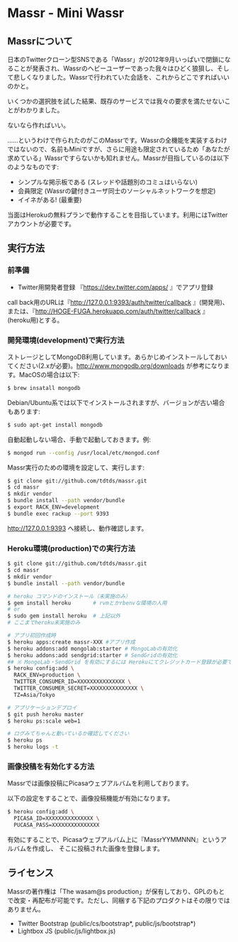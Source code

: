 Massr - Mini Wassr
=====

## Massrについて

日本のTwitterクローン型SNSである「Wassr」が2012年9月いっぱいで閉鎖になることが発表され、Wassrのヘビーユーザーであった我々はひどく狼狽し、そして悲しくなりました。Wassrで行われていた会話を、これからどこですればいいのかと。

いくつかの選択肢を試した結果、既存のサービスでは我々の要求を満たせないことがわかりました。

ないなら作ればいい。

……というわけで作られたのがこのMassrです。Wassrの全機能を実装するわけではないので、名前もMiniですが、さらに用途も限定されているため「あなたが求めている」Wassrですらないかも知れません。Massrが目指しているのは以下のようなものです:

* シンプルな掲示板である (スレッドや話題別のコミュはいらない)
* 会員限定 (Wassrの鍵付きユーザ同士のソーシャルネットワークを想定)
* イイネがある! (最重要)

当面はHerokuの無料プランで動作することを目指しています。利用にはTwitterアカウントが必要です。

## 実行方法

### 前準備
* Twitter用開発者登録
『https://dev.twitter.com/apps/ 』でアプリ登録

call back用のURLは『http://127.0.0.1:9393/auth/twitter/callback 』(開発用)、または、『http://HOGE-FUGA.herokuapp.com/auth/twitter/callback 』(heroku用)とする。

### 開発環境(development)で実行方法
ストレージとしてMongoDB利用しています。あらかじめインストールしておいてください(2.xが必要)。http://www.mongodb.org/downloads が参考になります。MacOSの場合は以下:

```sh
$ brew insatall mongodb
```

Debian/Ubuntu系では以下でインストールされますが、バージョンが古い場合もあります:

```sh
$ sudo apt-get install mongodb
```

自動起動しない場合、手動で起動しておきます。例:

```sh
$ mongod run --config /usr/local/etc/mongod.conf
```

Massr実行のための環境を設定して、実行します:

```sh
$ git clone git://github.com/tdtds/massr.git
$ cd massr
$ mkdir vendor
$ bundle install --path vendor/bundle
$ export RACK_ENV=development
$ bundle exec rackup --port 9393
```

http://127.0.0.1:9393 へ接続し、動作確認します。

### Heroku環境(production)での実行方法
```sh 
$ git clone git://github.com/tdtds/massr.git
$ cd massr
$ mkdir vendor
$ bundle install --path vendor/bundle

# heroku コマンドのインストール（未実施のみ）
$ gem install heroku       # rvmとかrbenvな環境の人用
# or
$ sudo gem install heroku  # 上記以外
# ここまでheroku未実施のみ

# アプリ初回作成時
$ heroku apps:create massr-XXX #アプリ作成
$ heroku addons:add mongolab:starter # MongoLabの有効化
$ heroku addons:add sendgrid:starter # SendGridの有効化
## ※ MongoLab・SendGrid を有効にするには Herokuにてクレジットカード登録が必要です
$ heroku config:add \
  RACK_ENV=production \
  TWITTER_CONSUMER_ID=XXXXXXXXXXXXXXX \
  TWITTER_CONSUMER_SECRET=XXXXXXXXXXXXXXX \
  TZ=Asia/Tokyo

# アプリケーションデプロイ
$ git push heroku master
$ heroku ps:scale web=1

# ログみてちゃんと動いているか確認してください
$ heroku ps
$ heroku logs -t
```

### 画像投稿を有効化する方法

Massrでは画像投稿にPicasaウェブアルバムを利用しております。

以下の設定をすることで、画像投稿機能が有効になります。

```sh
$ heroku config:add \
  PICASA_ID=XXXXXXXXXXXXXXX \
  PUCASA_PASS=XXXXXXXXXXXXXXX
```

有効にすることで、Picasaウェブアルバム上に『MassrYYMMNNN』というアルバムを作成し、
そこに投稿された画像を登録します。

## ライセンス
Massrの著作権は「The wasam@s production」が保有しており、GPLのもとで改変・再配布が可能です。ただし、同梱する下記のプロダクトはその限りではありません。

* Twitter Bootstrap (public/cs/bootstrap*, public/js/bootstrap*)
* Lightbox JS (public/js/lightbox.js)

